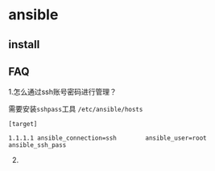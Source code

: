 # ansible

## install
## FAQ
1.怎么通过ssh账号密码进行管理？

需要安装`sshpass`工具
`/etc/ansible/hosts`

```
[target]

1.1.1.1 ansible_connection=ssh        ansible_user=root ansible_ssh_pass
```
2.
